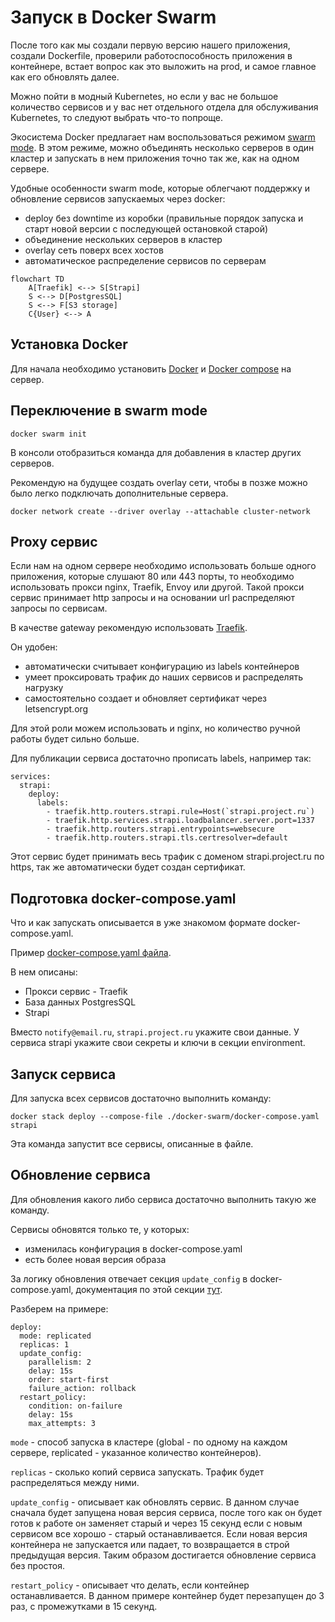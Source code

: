 # Запуск в Docker Swarm

После того как мы создали первую версию нашего приложения, создали Dockerfile, проверили работоспособность приложения в контейнере,
встает вопрос как это выложить на prod, и самое главное как его обновлять далее.

Можно пойти в модный Kubernetes, но если у вас не большое количество сервисов и у вас нет отдельного отдела для обслуживания Kubernetes, 
то следуют выбрать что-то попроще. 

Экосистема Docker предлагает нам воспользоваться режимом [swarm mode](https://docs.docker.com/engine/swarm/).
В этом режиме, можно объединять несколько серверов в один кластер и запускать в нем приложения точно так же, как на одном сервере.

Удобные особенности swarm mode, которые облегчают поддержку и обновление сервисов запускаемых через docker:

- deploy без downtime из коробки (правильные порядок запуска и старт новой версии с последующей остановкой старой)
- объединение нескольких серверов в кластер
- overlay сеть поверх всех хостов
- автоматическое распределение сервисов по серверам

```mermaid
flowchart TD
    A[Traefik] <--> S[Strapi]
    S <--> D[PostgresSQL]
    S <--> F[S3 storage]
    C{User} <--> A
```

## Установка Docker

Для начала необходимо установить [Docker](https://docs.docker.com/engine/install/) 
и [Docker compose](https://docs.docker.com/compose/install/linux/) на сервер.

## Переключение в swarm mode

```
docker swarm init
```

В консоли отобразиться команда для добавления в кластер других серверов.

Рекомендую на будущее создать overlay сети, чтобы в позже можно было легко подключать дополнительные сервера.

```
docker network create --driver overlay --attachable cluster-network
```

## Proxy сервис

Если нам на одном сервере необходимо использовать больше одного приложения, которые слушают 80 или 443 порты, 
то необходимо использовать прокси nginx, Traefik, Envoy или другой. Такой прокси сервис принимает http запросы и на основании url распределяют запросы по сервисам.

В качестве gateway рекомендую использовать [Traefik](https://traefik.io).

Он удобен:

- автоматически считывает конфигурацию из labels контейнеров
- умеет проксировать трафик до наших сервисов и распределять нагрузку
- самостоятельно создает и обновляет сертификат через letsencrypt.org

Для этой роли можем использовать и nginx, но количество ручной работы будет сильно больше.

Для публикации сервиса достаточно прописать labels, например так:

```
services:
  strapi:
    deploy:
      labels:
        - traefik.http.routers.strapi.rule=Host(`strapi.project.ru`)
        - traefik.http.services.strapi.loadbalancer.server.port=1337
        - traefik.http.routers.strapi.entrypoints=websecure
        - traefik.http.routers.strapi.tls.certresolver=default
```

Этот сервис будет принимать весь трафик с доменом strapi.project.ru по https, так же автоматически будет создан сертификат.

## Подготовка docker-compose.yaml

Что и как запускать описывается в уже знакомом формате docker-compose.yaml.

Пример [docker-compose.yaml файла](./../docker-swarm/docker-compose.yaml).

В нем описаны:
- Прокси сервис - Traefik
- База данных PostgresSQL
- Strapi

Вместо `notify@email.ru`, `strapi.project.ru` укажите свои данные.
У сервиса strapi укажите свои секреты и ключи в секции environment.


## Запуск сервиса

Для запуска всех сервисов достаточно выполнить команду:

```
docker stack deploy --compose-file ./docker-swarm/docker-compose.yaml strapi
```

Эта команда запустит все сервисы, описанные в файле.

## Обновление сервиса

Для обновления какого либо сервиса достаточно выполнить такую же команду.

Сервисы обновятся только те, у которых:
- изменилась конфигурация в docker-compose.yaml
- есть более новая версия образа

За логику обновления отвечает секция `update_config` в docker-compose.yaml, документация по этой секции [тут](https://docs.docker.com/compose/compose-file/deploy/).

Разберем на примере:

```
deploy:
  mode: replicated
  replicas: 1
  update_config:
    parallelism: 2
    delay: 15s
    order: start-first
    failure_action: rollback
  restart_policy:
    condition: on-failure
    delay: 15s
    max_attempts: 3
```

`mode` - способ запуска в кластере (global - по одному на каждом сервере, replicated - указанное количество контейнеров).

`replicas` - сколько копий сервиса запускать. Трафик будет распределяться между ними.

`update_config` - описывает как обновлять сервис. В данном случае сначала будет запущена новая версия сервиса,
после того как он будет готов к работе он заменяет старый и через 15 секунд если с новым сервисом все хорошо - старый останавливается.
Если новая версия контейнера не запускается или падает, то возвращается в строй предыдущая версия.
Таким образом достигается обновление сервиса без простоя.

`restart_policy` - описывает что делать, если контейнер останавливается. 
В данном примере контейнер будет перезапущен до 3 раз, с промежутками в 15 секунд.